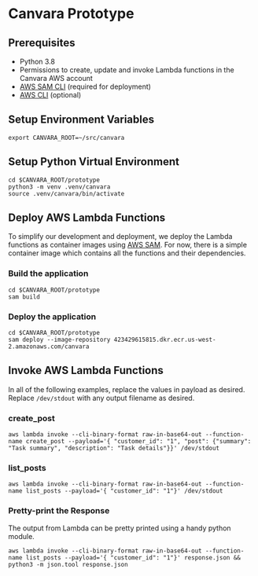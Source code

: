 # Canvara Prototype
## Prerequisites
* Python 3.8
* Permissions to create, update and invoke Lambda functions in the Canvara AWS account
* [AWS SAM CLI](https://docs.amazonaws.cn/en_us/serverless-application-model/latest/developerguide/serverless-sam-cli-install.html) (required for deployment)
* [AWS CLI](https://docs.aws.amazon.com/cli/latest/userguide/install-cliv2.html) (optional)

## Setup Environment Variables
```
export CANVARA_ROOT=~/src/canvara
```

## Setup Python Virtual Environment
```
cd $CANVARA_ROOT/prototype
python3 -m venv .venv/canvara
source .venv/canvara/bin/activate
```

## Deploy AWS Lambda Functions
To simplify our development and deployment, we deploy the Lambda functions as container images using [AWS SAM](https://aws.amazon.com/serverless/sam/). For now, there is a simple container image which contains all the functions and their dependencies.

### Build the application
```
cd $CANVARA_ROOT/prototype
sam build
```

### Deploy the application
```
cd $CANVARA_ROOT/prototype
sam deploy --image-repository 423429615815.dkr.ecr.us-west-2.amazonaws.com/canvara
```

## Invoke AWS Lambda Functions
In all of the following examples, replace the values in payload as desired. Replace `/dev/stdout` with any output filename as desired.

### create_post
```
aws lambda invoke --cli-binary-format raw-in-base64-out --function-name create_post --payload='{ "customer_id": "1", "post": {"summary": "Task summary", "description": "Task details"}}' /dev/stdout
```

### list_posts
```
aws lambda invoke --cli-binary-format raw-in-base64-out --function-name list_posts --payload='{ "customer_id": "1"}' /dev/stdout
```

### Pretty-print the Response
The output from Lambda can be pretty printed using a handy python module.
```
aws lambda invoke --cli-binary-format raw-in-base64-out --function-name list_posts --payload='{ "customer_id": "1"}' response.json && python3 -m json.tool response.json
```